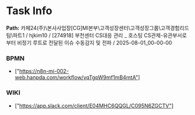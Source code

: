 # Task Info

**Path:** 카페24(주)\본사사업장\[CG]MI본부\고객성장센터\고객성장그룹\고객경험리드팀\파트1 / hjkim10 / [274918] 부천센터 CS대응 관리 _ 호스팅 CS관제-유관부서로 부터 비정기 루트로 전달된 이슈 수동감지 및 전파 / 2025-08-01_00-00-00

### BPMN
- ["https://n8n-mi-002-web.hanpda.com/workflow/vqTgpW9mf1mB4mtA"]

### WIKI
- ["https://app.slack.com/client/E04MHC6QQGL/C095N6ZGCTV"]


